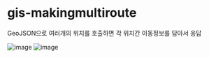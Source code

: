 # gis-makingmultiroute
GeoJSON으로 여러개의 위치를 호출하면 각 위치간 이동정보를 담아서 응답

![image](https://user-images.githubusercontent.com/98328569/159127539-74e0da50-f9c4-48c6-9e54-22f093c219d9.png)
![image](https://user-images.githubusercontent.com/98328569/159127544-2e1cb196-21eb-4d4d-90f2-8bb5c839dbf3.png)

